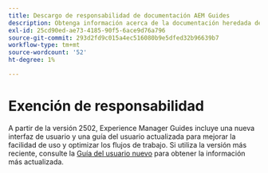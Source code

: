 ```yaml
---
title: Descargo de responsabilidad de documentación AEM Guides
description: Obtenga información acerca de la documentación heredada de AEM Guides.
exl-id: 25cd90ed-ae73-4185-90f5-6ace9d76a796
source-git-commit: 293d2fd9c015a4ec516080b9e5dfed32b96639b7
workflow-type: tm+mt
source-wordcount: '52'
ht-degree: 1%

---
```



# Exención de responsabilidad

A partir de la versión 2502, Experience Manager Guides incluye una nueva interfaz de usuario y una guía del usuario actualizada para mejorar la facilidad de uso y optimizar los flujos de trabajo. Si utiliza la versión más reciente, consulte la [Guía del usuario nuevo](../product-guide/overview.md) para obtener la información más actualizada.

<!-- If you are using a previous version of Experience Manager Guides, the legacy documentation remains available to support your ongoing needs. You can continue to access the [Old User Guide](overview.md) for detailed information on previous UI workflows and features.
-->